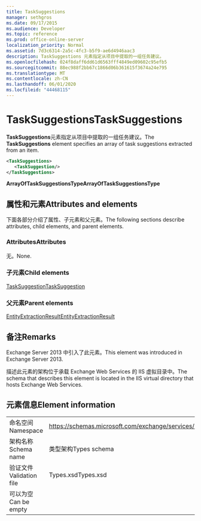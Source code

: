 ```yaml
---
title: TaskSuggestions
manager: sethgros
ms.date: 09/17/2015
ms.audience: Developer
ms.topic: reference
ms.prod: office-online-server
localization_priority: Normal
ms.assetid: 7d3c6314-2a5c-4fc3-b5f9-ae6d4946aac3
description: TaskSuggestions 元素指定从项目中提取的一组任务建议。
ms.openlocfilehash: 024f8daff6dd61d6563fff4849ed09602c95efb5
ms.sourcegitcommit: 88ec988f2bb67c1866d06b361615f3674a24e795
ms.translationtype: MT
ms.contentlocale: zh-CN
ms.lasthandoff: 06/01/2020
ms.locfileid: "44468115"
---
```

# <a name="tasksuggestions"></a><span data-ttu-id="bbc50-103">TaskSuggestions</span><span class="sxs-lookup"><span data-stu-id="bbc50-103">TaskSuggestions</span></span>

<span data-ttu-id="bbc50-104">**TaskSuggestions**元素指定从项目中提取的一组任务建议。</span><span class="sxs-lookup"><span data-stu-id="bbc50-104">The **TaskSuggestions** element specifies an array of task suggestions extracted from an item.</span></span> 
  
```XML
<TaskSuggestions>
   <TaskSuggestion/>
</TaskSuggestions>
```

<span data-ttu-id="bbc50-105">**ArrayOfTaskSuggestionsType**</span><span class="sxs-lookup"><span data-stu-id="bbc50-105">**ArrayOfTaskSuggestionsType**</span></span>

## <a name="attributes-and-elements"></a><span data-ttu-id="bbc50-106">属性和元素</span><span class="sxs-lookup"><span data-stu-id="bbc50-106">Attributes and elements</span></span>

<span data-ttu-id="bbc50-107">下面各部分介绍了属性、子元素和父元素。</span><span class="sxs-lookup"><span data-stu-id="bbc50-107">The following sections describe attributes, child elements, and parent elements.</span></span>
  
### <a name="attributes"></a><span data-ttu-id="bbc50-108">Attributes</span><span class="sxs-lookup"><span data-stu-id="bbc50-108">Attributes</span></span>

<span data-ttu-id="bbc50-109">无。</span><span class="sxs-lookup"><span data-stu-id="bbc50-109">None.</span></span>
  
### <a name="child-elements"></a><span data-ttu-id="bbc50-110">子元素</span><span class="sxs-lookup"><span data-stu-id="bbc50-110">Child elements</span></span>

[<span data-ttu-id="bbc50-111">TaskSuggestion</span><span class="sxs-lookup"><span data-stu-id="bbc50-111">TaskSuggestion</span></span>](tasksuggestion.md)
  
### <a name="parent-elements"></a><span data-ttu-id="bbc50-112">父元素</span><span class="sxs-lookup"><span data-stu-id="bbc50-112">Parent elements</span></span>

[<span data-ttu-id="bbc50-113">EntityExtractionResult</span><span class="sxs-lookup"><span data-stu-id="bbc50-113">EntityExtractionResult</span></span>](entityextractionresult.md)
  
## <a name="remarks"></a><span data-ttu-id="bbc50-114">备注</span><span class="sxs-lookup"><span data-stu-id="bbc50-114">Remarks</span></span>

<span data-ttu-id="bbc50-115">Exchange Server 2013 中引入了此元素。</span><span class="sxs-lookup"><span data-stu-id="bbc50-115">This element was introduced in Exchange Server 2013.</span></span>
  
<span data-ttu-id="bbc50-116">描述此元素的架构位于承载 Exchange Web Services 的 IIS 虚拟目录中。</span><span class="sxs-lookup"><span data-stu-id="bbc50-116">The schema that describes this element is located in the IIS virtual directory that hosts Exchange Web Services.</span></span>
  
## <a name="element-information"></a><span data-ttu-id="bbc50-117">元素信息</span><span class="sxs-lookup"><span data-stu-id="bbc50-117">Element information</span></span>

|||
|:-----|:-----|
|<span data-ttu-id="bbc50-118">命名空间</span><span class="sxs-lookup"><span data-stu-id="bbc50-118">Namespace</span></span>  <br/> |https://schemas.microsoft.com/exchange/services/2006/types  <br/> |
|<span data-ttu-id="bbc50-119">架构名称</span><span class="sxs-lookup"><span data-stu-id="bbc50-119">Schema name</span></span>  <br/> |<span data-ttu-id="bbc50-120">类型架构</span><span class="sxs-lookup"><span data-stu-id="bbc50-120">Types schema</span></span>  <br/> |
|<span data-ttu-id="bbc50-121">验证文件</span><span class="sxs-lookup"><span data-stu-id="bbc50-121">Validation file</span></span>  <br/> |<span data-ttu-id="bbc50-122">Types.xsd</span><span class="sxs-lookup"><span data-stu-id="bbc50-122">Types.xsd</span></span>  <br/> |
|<span data-ttu-id="bbc50-123">可以为空</span><span class="sxs-lookup"><span data-stu-id="bbc50-123">Can be empty</span></span>  <br/> ||
   

